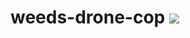# weeds-drone-cop <img src="https://github.com/dwheelerau/weeds-drone-cop/tree/main/images/logo.png" style="max-width:100px;" />
